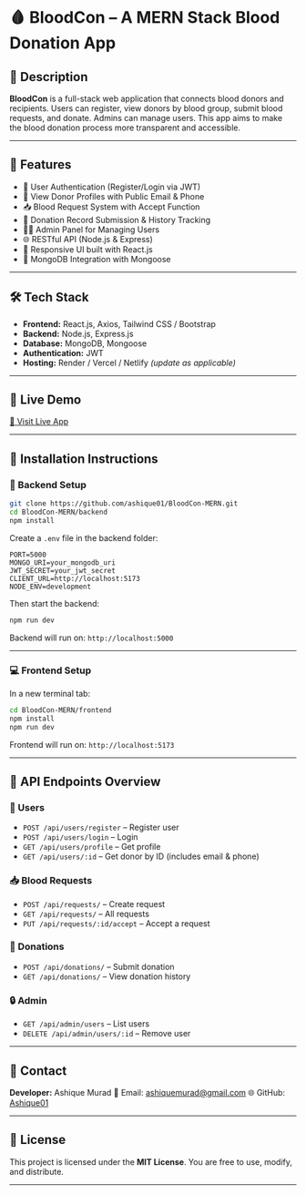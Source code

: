 # 🩸 BloodCon – A MERN Stack Blood Donation App

## 📖 Description

**BloodCon** is a full-stack web application that connects blood donors and recipients. Users can register, view donors by blood group, submit blood requests, and donate. Admins can manage users. This app aims to make the blood donation process more transparent and accessible.

---

## 🚀 Features

- 🔐 User Authentication (Register/Login via JWT)
- 👤 View Donor Profiles with Public Email & Phone
- 📥 Blood Request System with Accept Function
- 💉 Donation Record Submission & History Tracking
- 🧑‍💻 Admin Panel for Managing Users
- 🌐 RESTful API (Node.js & Express)
- 📱 Responsive UI built with React.js
- 💾 MongoDB Integration with Mongoose

---

## 🛠️ Tech Stack

- **Frontend:** React.js, Axios, Tailwind CSS / Bootstrap  
- **Backend:** Node.js, Express.js  
- **Database:** MongoDB, Mongoose  
- **Authentication:** JWT  
- **Hosting:** Render / Vercel / Netlify *(update as applicable)*

---

## 🔗 Live Demo

[🚀 Visit Live App](https://bdbloodbox.netlify.app/)  

---

## 📂 Installation Instructions

### 🔧 Backend Setup

```bash
git clone https://github.com/ashique01/BloodCon-MERN.git
cd BloodCon-MERN/backend
npm install
````

Create a `.env` file in the backend folder:

```env
PORT=5000
MONGO_URI=your_mongodb_uri
JWT_SECRET=your_jwt_secret
CLIENT_URL=http://localhost:5173
NODE_ENV=development
```

Then start the backend:

```bash
npm run dev
```

Backend will run on: `http://localhost:5000`

---

### 💻 Frontend Setup

In a new terminal tab:

```bash
cd BloodCon-MERN/frontend
npm install
npm run dev
```

Frontend will run on: `http://localhost:5173`

---

## 📡 API Endpoints Overview

### 👤 Users

* `POST /api/users/register` – Register user
* `POST /api/users/login` – Login
* `GET /api/users/profile` – Get profile
* `GET /api/users/:id` – Get donor by ID (includes email & phone)

### 📥 Blood Requests

* `POST /api/requests/` – Create request
* `GET /api/requests/` – All requests
* `PUT /api/requests/:id/accept` – Accept a request

### 💉 Donations

* `POST /api/donations/` – Submit donation
* `GET /api/donations/` – View donation history

### 🔒 Admin

* `GET /api/admin/users` – List users
* `DELETE /api/admin/users/:id` – Remove user

---

## 💬 Contact

**Developer:** Ashique Murad
📧 Email: [ashiquemurad@gmail.com](mailto:ashiquemurad@gmail.com)
🌐 GitHub: [Ashique01](https://github.com/ashique01)

---

## 📜 License

This project is licensed under the **MIT License**. You are free to use, modify, and distribute.

---

